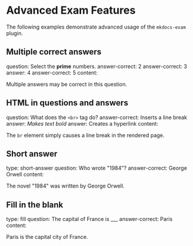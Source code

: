 # Advanced Exam Features

The following examples demonstrate advanced usage of the `mkdocs-exam` plugin.

## Multiple correct answers

<exam>
question: Select the <strong>prime</strong> numbers.
answer-correct: 2
answer-correct: 3
answer: 4
answer-correct: 5
content:

<p>Multiple answers may be correct in this question.</p>
</exam>

## HTML in questions and answers

<exam>
question: What does the <code>&lt;br&gt;</code> tag do?
answer-correct: Inserts a line break
answer: <em>Makes text bold</em>
answer: Creates a hyperlink
content:

<p>The <code>br</code> element simply causes a line break in the rendered page.</p>
</exam>

## Short answer

<exam>
type: short-answer
question: Who wrote "1984"?
answer-correct: George Orwell
content:

<p>The novel "1984" was written by George Orwell.</p>
</exam>

## Fill in the blank

<exam>
type: fill
question: The capital of France is ___
answer-correct: Paris
content:

<p>Paris is the capital city of France.</p>
</exam>
